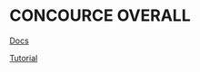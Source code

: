 # CONCOURCE OVERALL

[Docs](https://concourse-ci.org/index.html)

[Tutorial](https://concoursetutorial.com/)

























